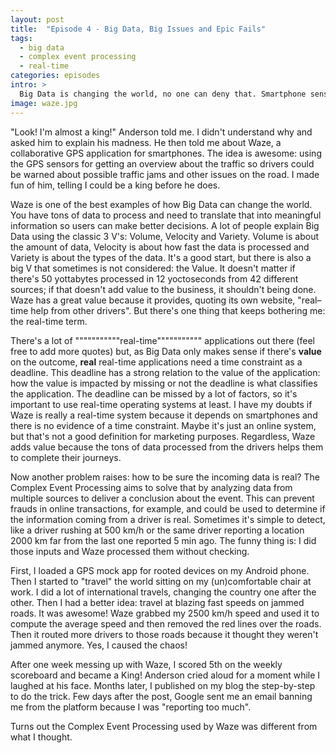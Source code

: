 ```yaml
---
layout: post
title:  "Episode 4 - Big Data, Big Issues and Epic Fails"
tags:
  - big data
  - complex event processing
  - real-time
categories: episodes
intro: >
  Big Data is changing the world, no one can deny that. Smartphone sensors came to add even more data to process. This episode shows a great Big Data application, some issues caused by trusting user input data and an epic fail that allowed me to cause some trouble.
image: waze.jpg
---
```


"Look! I'm almost a king!" Anderson told me. I didn't understand why and asked him to explain his madness. He then told me about Waze, a collaborative GPS application for smartphones. The idea is awesome: using the GPS sensors for getting an overview about the traffic so drivers could be warned about possible traffic jams and other issues on the road. I made fun of him, telling I could be a king before he does.

Waze is one of the best examples of how Big Data can change the world. You have tons of data to process and need to translate that into meaningful information so users can make better decisions. A lot of people explain Big Data using the classic 3 V's: Volume, Velocity and Variety. Volume is about the amount of data, Velocity is about how fast the data is processed and Variety is about the types of the data. It's a good start, but there is also a big V that sometimes is not considered: the Value. It doesn't matter if there's 50 yottabytes processed in 12 yoctoseconds from 42 different sources; if that doesn't add value to the business, it shouldn't being done. Waze has a great value because it provides, quoting its own website, "real–time help from other drivers". But there's one thing that keeps bothering me: the real-time term.

There's a lot of """""""""""real-time""""""""""" applications out there (feel free to add more quotes) but, as Big Data only makes sense if there's **value** on the outcome, **real** real-time applications need a time constraint as a deadline. This deadline has a strong relation to the value of the application: how the value is impacted by missing or not the deadline is what classifies the application. The deadline can be missed by a lot of factors, so it's important to use real-time operating systems at least. I have my doubts if Waze is really a real-time system because it depends on smartphones and there is no evidence of a time constraint. Maybe it's just an online system, but that's not a good definition for marketing purposes. Regardless, Waze adds value because the tons of data processed from the drivers helps them to complete their journeys.

Now another problem raises: how to be sure the incoming data is real? The Complex Event Processing aims to solve that by analyzing data from multiple sources to deliver a conclusion about the event. This can prevent frauds in online transactions, for example, and could be used to determine if the information coming from a driver is real. Sometimes it's simple to detect, like a driver rushing at 500 km/h or the same driver reporting a location 2000 km far from the last one reported 5 min ago. The funny thing is: I did those inputs and Waze processed them without checking.

First, I loaded a GPS mock app for rooted devices on my Android phone. Then I started to "travel" the world sitting on my (un)comfortable chair at work. I did a lot of international travels, changing the country one after the other. Then I had a better idea: travel at blazing fast speeds on jammed roads. It was awesome! Waze grabbed my 2500 km/h speed and used it to compute the average speed and then removed the red lines over the roads. Then it routed more drivers to those roads because it thought they weren't jammed anymore. Yes, I caused the chaos!

After one week messing up with Waze, I scored 5th on the weekly scoreboard and became a King! Anderson cried aloud for a moment while I laughed at his face. Months later, I published on my blog the step-by-step to do the trick. Few days after the post, Google sent me an email banning me from the platform because I was "reporting too much".

Turns out the Complex Event Processing used by Waze was different from what I thought.